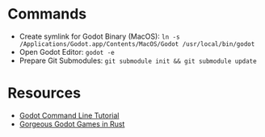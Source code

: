 # Commands
* Create symlink for Godot Binary (MacOS): `ln -s /Applications/Godot.app/Contents/MacOS/Godot /usr/local/bin/godot`
* Open Godot Editor: `godot -e`
* Prepare Git Submodules: `git submodule init && git submodule update`

# Resources
* [Godot Command Line Tutorial](https://docs.godotengine.org/en/3.1/getting_started/editor/command_line_tutorial.html)
* [Gorgeous Godot Games in Rust](https://medium.com/@recallsingularity/gorgeous-godot-games-in-rust-1867c56045e6)
